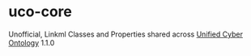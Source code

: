 # uco-core

Unofficial, Linkml Classes and Properties shared across [Unified Cyber Ontology](https://unifiedcyberontology.org/) 1.1.0


